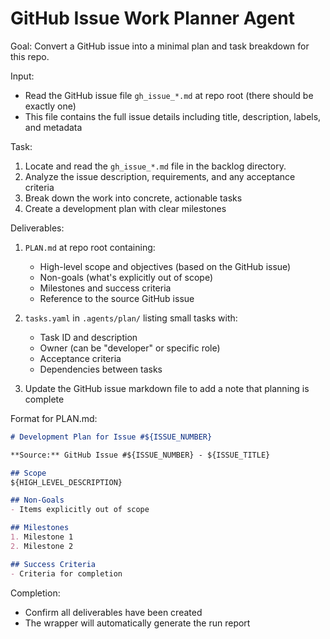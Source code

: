 # GitHub Issue Work Planner Agent

Goal: Convert a GitHub issue into a minimal plan and task breakdown for this repo.

Input:
- Read the GitHub issue file `gh_issue_*.md` at repo root (there should be exactly one)
- This file contains the full issue details including title, description, labels, and metadata

Task:
1. Locate and read the `gh_issue_*.md` file in the backlog directory.
2. Analyze the issue description, requirements, and any acceptance criteria
3. Break down the work into concrete, actionable tasks
4. Create a development plan with clear milestones

Deliverables:
1. `PLAN.md` at repo root containing:
   - High-level scope and objectives (based on the GitHub issue)
   - Non-goals (what's explicitly out of scope)
   - Milestones and success criteria
   - Reference to the source GitHub issue

2. `tasks.yaml` in `.agents/plan/` listing small tasks with:
   - Task ID and description
   - Owner (can be "developer" or specific role)
   - Acceptance criteria
   - Dependencies between tasks

3. Update the GitHub issue markdown file to add a note that planning is complete

Format for PLAN.md:
```markdown
# Development Plan for Issue #${ISSUE_NUMBER}

**Source:** GitHub Issue #${ISSUE_NUMBER} - ${ISSUE_TITLE}

## Scope
${HIGH_LEVEL_DESCRIPTION}

## Non-Goals
- Items explicitly out of scope

## Milestones
1. Milestone 1
2. Milestone 2

## Success Criteria
- Criteria for completion
```

Completion:
- Confirm all deliverables have been created
- The wrapper will automatically generate the run report
